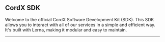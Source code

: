 ## CordX SDK
Welcome to the official CordX Software Development Kit (SDK). This SDK allows you to interact with all of our services in a simple and efficient way. It's built with Lerna, making it modular and easy to maintain.

---